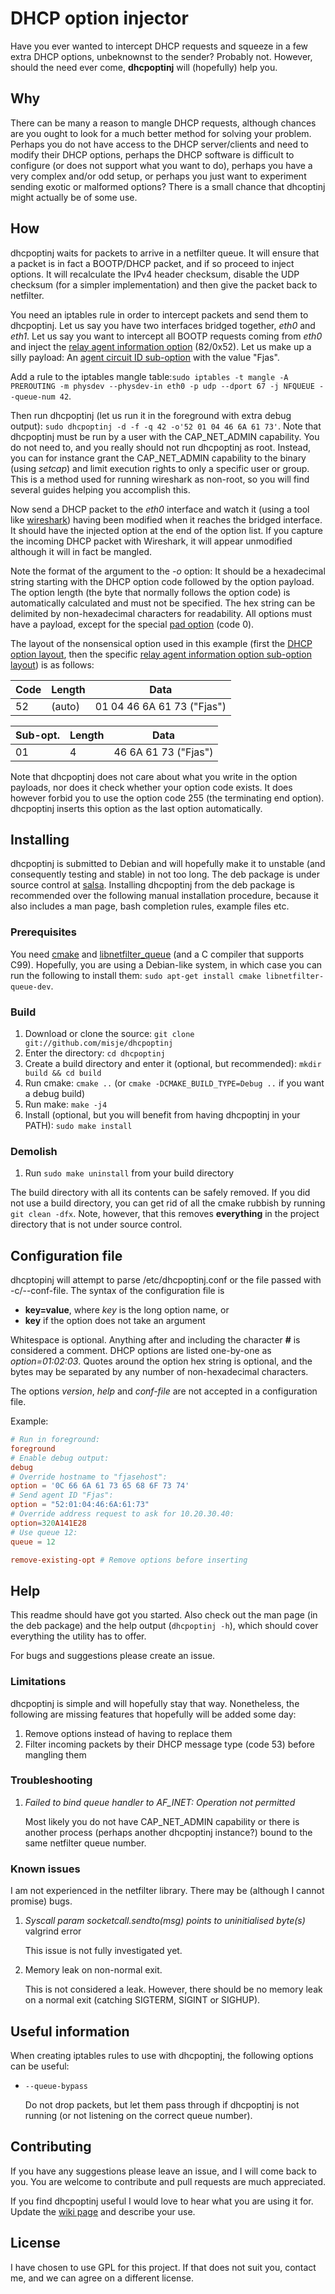 # DHCP option injector

Have you ever wanted to intercept DHCP requests and squeeze in a few extra DHCP
options, unbeknownst to the sender? Probably not. However, should the need ever
come, **dhcpoptinj** will (hopefully) help you.

## Why

There can be many a reason to mangle DHCP requests, although chances are you
ought to look for a much better method for solving your problem. Perhaps you do
not have access to the DHCP server/clients and need to modify their DHCP
options, perhaps the DHCP software is difficult to configure (or does not
support what you want to do), perhaps you have a very complex and/or odd setup,
or perhaps you just want to experiment sending exotic or malformed options?
There is a small chance that dhcoptinj might actually be of some use.

## How

dhcpoptinj waits for packets to arrive in a netfilter queue. It will ensure
that a packet is in fact a BOOTP/DHCP packet, and if so proceed to inject
options. It will recalculate the IPv4 header checksum, disable the UDP
checksum (for a simpler implementation) and then give the packet back to
netfilter.

You need an iptables rule in order to intercept packets and send them to
dhcpoptinj. Let us say you have two interfaces bridged together, *eth0* and
*eth1*. Let us say you want to intercept all BOOTP requests coming from *eth0*
and inject the [relay agent information
option](https://tools.ietf.org/html/rfc3046) (82/0x52). Let us make up a silly
payload: An [agent circuit ID
sub-option](https://tools.ietf.org/html/rfc3046#section-3.1) with the value
"Fjas".

Add a rule to the iptables mangle table:`sudo iptables -t mangle -A PREROUTING
-m physdev --physdev-in eth0 -p udp --dport 67 -j NFQUEUE --queue-num 42`.

Then run dhcpoptinj (let us run it in the foreground with extra debug output):
`sudo dhcpoptinj -d -f -q 42 -o'52 01 04 46 6A 61 73'`. Note that dhcpoptinj
must be run by a user with the CAP\_NET\_ADMIN capability. You do not need to,
and you really should not run dhcpoptinj as root. Instead, you can for instance
grant the CAP\_NET\_ADMIN capability to the binary (using *setcap*) and limit
execution rights to only a specific user or group. This is a method used for
running wireshark as non-root, so you will find several guides helping you
accomplish this.

Now send a DHCP packet to the *eth0* interface and watch it (using a tool like
[wireshark](https://www.wireshark.org/)) having been modified when it reaches
the bridged interface. It should have the injected option at the end of the
option list. If you capture the incoming DHCP packet with Wireshark, it will
appear unmodified although it will in fact be mangled.

Note the format of the argument to the *-o* option: It should be a hexadecimal
string starting with the DHCP option code followed by the option payload. The
option length (the byte that normally follows the option code) is automatically
calculated and must not be specified. The hex string can be delimited by
non-hexadecimal characters for readability. All options must have a payload,
except for the special [pad
option](https://tools.ietf.org/html/rfc2132#section-2) (code 0).

The layout of the nonsensical option used in this example (first the [DHCP
option layout](https://tools.ietf.org/html/rfc2132#section-2), then the
specific [relay agent information option sub-option
layout](https://tools.ietf.org/html/rfc3046#section-2.0)) is as follows:

| Code | Length |            Data            |
|------|--------|----------------------------|
|  52  | (auto) | 01 04 46 6A 61 73 ("Fjas") |

| Sub-opt. | Length |         Data         |
|----------|--------|----------------------|
|    01    |   4    | 46 6A 61 73 ("Fjas") |

Note that dhcpoptinj does not care about what you write in the option payloads,
nor does it check whether your option code exists. It does however forbid you
to use the option code 255 (the terminating end option). dhcpoptinj inserts
this option as the last option automatically.

## Installing

dhcpoptinj is submitted to Debian and will hopefully make it to unstable (and
consequently testing and stable) in not too long. The deb package is under
source control at [salsa](https://salsa.debian.org/misje-guest/dhcpoptinj).
Installing dhcpoptinj from the deb package is recommended over the following
manual installation procedure, because it also includes a man page, bash
completion rules, example files etc. 

### Prerequisites

You need [cmake](http://www.cmake.org/) and
[libnetfilter\_queue](http://www.netfilter.org/projects/libnetfilter_queue/)
(and a C compiler that supports C99). Hopefully, you are using a Debian-like
system, in which case you can run the following to install them: `sudo apt-get
install cmake libnetfilter-queue-dev`.

### Build

1. Download or clone the source: `git clone git://github.com/misje/dhcpoptinj`
1. Enter the directory: `cd dhcpoptinj`
1. Create a build directory and enter it (optional, but recommended): `mkdir
	build && cd build`
1. Run cmake: `cmake ..` (or `cmake -DCMAKE_BUILD_TYPE=Debug ..` if you want a
	debug build)
1. Run make: `make -j4`
1. Install (optional, but you will benefit from having dhcpoptinj in your
	PATH): `sudo make install`

### Demolish

1. Run `sudo make uninstall` from your build directory

The build directory with all its contents can be safely removed. If you did not
use a build directory, you can get rid of all the cmake rubbish by running `git
clean -dfx`. Note, however, that this removes **everything** in the project
directory that is not under source control.

## Configuration file

dhcptopinj will attempt to parse /etc/dhcpoptinj.conf or the file passed with
-c/--conf-file. The syntax of the configuration file is
* **key=value**, where *key* is the long option name, or
* **key** if the option does not take an argument

Whitespace is optional. Anything after and including the character **#** is
considered a comment. DHCP options are listed one-by-one as *option=01:02:03*.
Quotes around the option hex string is optional, and the bytes may be separated
by any number of non-hexadecimal characters.

The options *version*, *help* and *conf-file* are not accepted in a
configuration file.

Example:
```conf
# Run in foreground:
foreground
# Enable debug output:
debug
# Override hostname to "fjasehost":
option = '0C 66 6A 61 73 65 68 6F 73 74'
# Send agent ID "Fjas":
option = "52:01:04:46:6A:61:73"
# Override address request to ask for 10.20.30.40:
option=320A141E28
# Use queue 12:
queue = 12

remove-existing-opt # Remove options before inserting
```

## Help

This readme should have got you started. Also check out the man page (in the
deb package) and the help output (`dhcpoptinj -h`), which should cover
everything the utility has to offer.

For bugs and suggestions please create an issue.

### Limitations

dhcpoptinj is simple and will hopefully stay that way. Nonetheless, the
following are missing features that hopefully will be added some day:

1. Remove options instead of having to replace them
2. Filter incoming packets by their DHCP message type (code 53) before mangling
	them

### Troubleshooting

1. *Failed to bind queue handler to AF_INET: Operation not permitted*

	Most likely you do not have CAP\_NET\_ADMIN capability or there is another
	process (perhaps another dhcpoptinj instance?) bound to the same netfilter
	queue number.

### Known issues

I am not experienced in the netfilter library. There may be (although I cannot
promise) bugs.

1. *Syscall param socketcall.sendto(msg) points to uninitialised byte(s)*
	valgrind error

	This issue is not fully investigated yet.

1. Memory leak on non-normal exit.

	This is not considered a leak. However, there should be no memory leak on a
	normal exit (catching SIGTERM, SIGINT or SIGHUP).

## Useful information

When creating iptables rules to use with dhcpoptinj, the following options can
be useful:

-	`--queue-bypass`

	Do not drop packets, but let them pass through if dhcpoptinj is not running
	(or not listening on the correct queue number).

## Contributing

If you have any suggestions please leave an issue, and I will come back to you.
You are welcome to contribute and pull requests are much appreciated.

If you find dhcpoptinj useful I would love to hear what you are using it for.
Update the [wiki
page](https://github.com/misje/dhcpoptinj/wiki#practical-use-cases) and
describe your use.

## License

I have chosen to use GPL for this project. If that does not suit you, contact
me, and we can agree on a different license.
